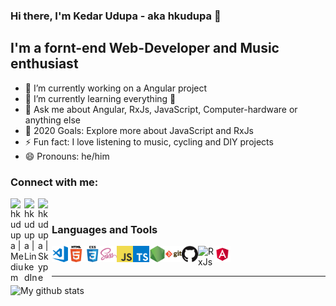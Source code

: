 ### Hi there, I'm Kedar Udupa - aka hkudupa 👋

## I'm a fornt-end Web-Developer and Music enthusiast
- 🔭 I’m currently working on a Angular project
- 🌱 I’m currently learning everything 🤣
- 💬 Ask me about Angular, RxJs, JavaScript, Computer-hardware or anything else
- 🥅 2020 Goals: Explore more about JavaScript and RxJs
- ⚡ Fun fact: I love listening to music, cycling and DIY projects
- 😄 Pronouns: he/him

### Connect with me:
[<img align="left" alt="hkudupa | Medium" width="22px" src="https://cdn.jsdelivr.net/npm/simple-icons@v3/icons/medium.svg" />][medium]
[<img align="left" alt="hkudupa | LinkedIn" width="22px" src="https://cdn.jsdelivr.net/npm/simple-icons@v3/icons/linkedin.svg" />][linkedin]
[<img align="left" alt="hkudupa | Skype" width="22px" src="https://cdn.jsdelivr.net/npm/simple-icons@v3/icons/skype.svg" />][skype]

<br />

### Languages and Tools

<img align="left" alt="Visual Studio Code" width="26px" src="https://raw.githubusercontent.com/github/explore/80688e429a7d4ef2fca1e82350fe8e3517d3494d/topics/visual-studio-code/visual-studio-code.png" />
<img align="left" alt="HTML5" width="26px" src="https://raw.githubusercontent.com/github/explore/80688e429a7d4ef2fca1e82350fe8e3517d3494d/topics/html/html.png" />
<img align="left" alt="CSS3" width="26px" src="https://raw.githubusercontent.com/github/explore/80688e429a7d4ef2fca1e82350fe8e3517d3494d/topics/css/css.png" />
<img align="left" alt="Sass" width="26px" src="https://raw.githubusercontent.com/github/explore/80688e429a7d4ef2fca1e82350fe8e3517d3494d/topics/sass/sass.png" />
<img align="left" alt="JavaScript" width="26px" src="https://raw.githubusercontent.com/github/explore/80688e429a7d4ef2fca1e82350fe8e3517d3494d/topics/javascript/javascript.png" />
<img align="left" alt="TypeScript" width="26px" src="https://raw.githubusercontent.com/github/explore/80688e429a7d4ef2fca1e82350fe8e3517d3494d/topics/typescript/typescript.png" />
<img align="left" alt="Node.js" width="26px" src="https://raw.githubusercontent.com/github/explore/80688e429a7d4ef2fca1e82350fe8e3517d3494d/topics/nodejs/nodejs.png" />
<img align="left" alt="Git" width="26px" src="https://raw.githubusercontent.com/github/explore/80688e429a7d4ef2fca1e82350fe8e3517d3494d/topics/git/git.png" />
<img align="left" alt="GitHub" width="26px" src="https://raw.githubusercontent.com/github/explore/78df643247d429f6cc873026c0622819ad797942/topics/github/github.png" />
<img align="left" alt="RxJs" width="26px" src="https://github.com/ReactiveX/rxjs/blob/master/docs_app/assets/Rx_Logo_S.png" />
<img align="left" alt="Angular" width="26px" src="https://raw.githubusercontent.com/github/explore/78df643247d429f6cc873026c0622819ad797942/topics/angular/angular.png" />

<br />
<br />
<hr />

![My github stats](https://github-readme-stats.vercel.app/api?username=hkudupa&show_icons=true&theme=buefy&include_all_commits=true&count_private=true&hide=stars,contribs)

[medium]: https://medium.com/@hkudupa
[linkedin]: https://www.linkedin.com/in/kedar-udupa-0a600ba7/
[skype]: https://join.skype.com/invite/eqDIEOPAMFbE


